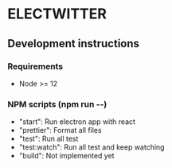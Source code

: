 # ELECTWITTER 

## Development instructions

### Requirements
 - Node >= 12

### NPM scripts (npm run --)
 - "start": Run electron app with react
 - "prettier": Format all files
 - "test": Run all test
 - "test:watch": Run all test and keep watching
 - "build": Not implemented yet
